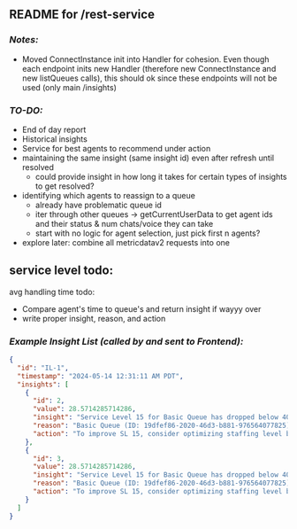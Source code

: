 ## README for /rest-service

### _Notes:_

- Moved ConnectInstance init into Handler for cohesion. Even though each endpoint inits new Handler (therefore new
  ConnectInstance and new listQueues calls), this should ok since these endpoints will not be used (only main
  /insights)

### _TO-DO:_

- End of day report
- Historical insights
- Service for best agents to recommend under action
- maintaining the same insight (same insight id) even after refresh until resolved
    - could provide insight in how long it takes for certain types of insights to get resolved?
- identifying which agents to reassign to a queue
    - already have problematic queue id
    - iter through other queues -> getCurrentUserData to get agent ids and their status & num chats/voice they can take
    - start with no logic for agent selection, just pick first n agents?
- explore later: combine all metricdatav2 requests into one

service level todo:
- 

avg handling time todo:

- Compare agent's time to queue's and return insight if wayyy over
- write proper insight, reason, and action

### _Example Insight List (called by and sent to Frontend):_

```json
{
  "id": "IL-1",
  "timestamp": "2024-05-14 12:31:11 AM PDT",
  "insights": [
    {
      "id": 2,
      "value": 28.5714285714286,
      "insight": "Service Level 15 for Basic Queue has dropped below 40%",
      "reason": "Basic Queue (ID: 19dfef86-2020-46d3-b881-976564077825) Service Level 15 (percentage of contacts answered within past 15 seconds) has dropped below 40%. Low answer rate indicates low efficiency and could lead to increased customer dissatisfaction, increased abandon rates. Current agents may also experience difficulties with increased contact volume.",
      "action": "To improve SL 15, consider optimizing staffing level by assigning more available agents to Basic queue."
    },
    {
      "id": 3,
      "value": 28.5714285714286,
      "insight": "Service Level 15 for Basic Queue has dropped below 40%",
      "reason": "Basic Queue (ID: 19dfef86-2020-46d3-b881-976564077825) Service Level 15 (percentage of contacts answered within past 15 seconds) has dropped below 40%. Low answer rate indicates low efficiency and could lead to increased customer dissatisfaction, increased abandon rates. Current agents may also experience difficulties with increased contact volume.",
      "action": "To improve SL 15, consider optimizing staffing level by assigning more available agents to Basic queue."
    }
  ]
}
```
